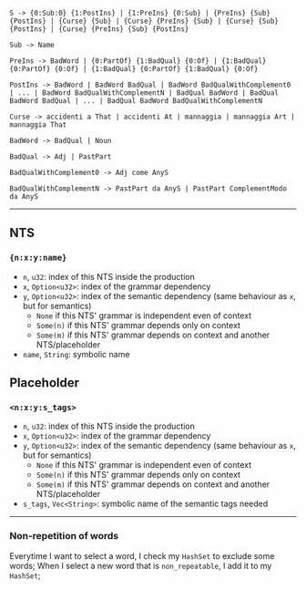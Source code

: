```
S -> {0:Sub:0} {1:PostIns} | {1:PreIns} {0:Sub} | {PreIns} {Sub} {PostIns} | {Curse} {Sub} | {Curse} {PreIns} {Sub} | {Curse} {Sub} {PostIns} | {Curse} {PreIns} {Sub} {PostIns}

Sub -> Name

PreIns -> BadWord | {0:PartOf} {1:BadQual} {0:Of} | {1:BadQual} {0:PartOf} {0:Of} | {1:BadQual} {0:PartOf} {1:BadQual} {0:Of}

PostIns -> BadWord | BadWord BadQual | BadWord BadQualWithComplement0 | ... | BadWord BadQualWithComplementN | BadQual BadWord | BadQual BadWord BadQual | ... | BadQual BadWord BadQualWithComplementN

Curse -> accidenti a That | accidenti At | mannaggia | mannaggia Art | mannaggia That

BadWord -> BadQual | Noun

BadQual -> Adj | PastPart

BadQualWithComplement0 -> Adj come AnyS

BadQualWithComplementN -> PastPart da AnyS | PastPart ComplementModo da AnyS
```

---

## NTS

### `{n:x:y:name}`

- `n`, `u32`: index of this NTS inside the production
- `x`, `Option<u32>`: index of the grammar dependency
- `y`, `Option<u32>`: index of the semantic dependency (same behaviour as `x`, but for semantics)
  - `None` if this NTS' grammar is independent even of context
  - `Some(n)` if this NTS' grammar depends only on context
  - `Some(m)` if this NTS' grammar depends on context and another NTS/placeholder
- `name`, `String`: symbolic name

## Placeholder

### `<n:x:y:s_tags>`

- `n`, `u32`: index of this NTS inside the production
- `x`, `Option<u32>`: index of the grammar dependency
- `y`, `Option<u32>`: index of the semantic dependency (same behaviour as `x`, but for semantics)
  - `None` if this NTS' grammar is independent even of context
  - `Some(n)` if this NTS' grammar depends only on context
  - `Some(m)` if this NTS' grammar depends on context and another NTS/placeholder
- `s_tags`, `Vec<String>`: symbolic name of the semantic tags needed 

---

### Non-repetition of words

Everytime I want to select a word, I check my `HashSet` to exclude some words;
When I select a new word that is `non_repeatable`, I add it to my `HashSet`;
